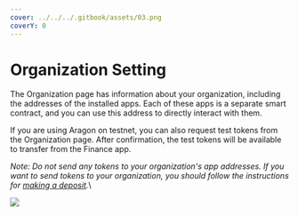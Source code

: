 ```yaml
---
cover: ../../../.gitbook/assets/03.png
coverY: 0
---
```


# Organization Setting

The Organization page has information about your organization, including the addresses of the installed apps. Each of these apps is a separate smart contract, and you can use this address to directly interact with them.

If you are using Aragon on testnet, you can also request test tokens from the Organization page. After confirmation, the test tokens will be available to transfer from the Finance app.

_Note: Do not send any tokens to your organization's app addresses. If you want to send tokens to your organization, you should follow the instructions for_ [_making a deposit_](https://aragon.helpscoutdocs.com/article/20-finance#new)_._\


![](https://d33v4339jhl8k0.cloudfront.net/docs/assets/5c98a4fe0428633d2cf3fcf7/images/5d8a6c8804286364bc8f8165/file-8w15BGoHek.png)
